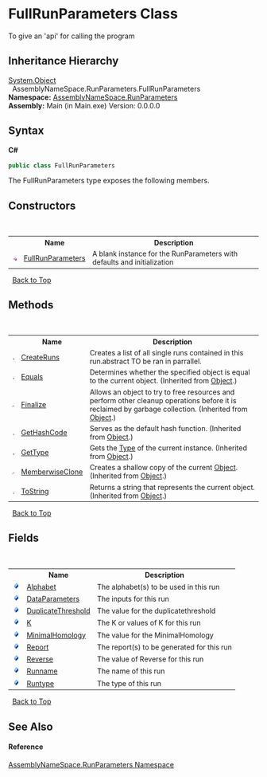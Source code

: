 # FullRunParameters Class
 

To give an 'api' for calling the program


## Inheritance Hierarchy
<a href="http://msdn2.microsoft.com/en-us/library/e5kfa45b" target="_blank">System.Object</a><br />&nbsp;&nbsp;AssemblyNameSpace.RunParameters.FullRunParameters<br />
**Namespace:**&nbsp;<a href="4763cf1c-e4af-43c5-78fe-6f03f6e2281f">AssemblyNameSpace.RunParameters</a><br />**Assembly:**&nbsp;Main (in Main.exe) Version: 0.0.0.0

## Syntax

**C#**<br />
``` C#
public class FullRunParameters
```

The FullRunParameters type exposes the following members.


## Constructors
&nbsp;<table><tr><th></th><th>Name</th><th>Description</th></tr><tr><td>![Public method](media/pubmethod.gif "Public method")</td><td><a href="953dc454-75d3-48b0-ba22-a70efd197001">FullRunParameters</a></td><td>
A blank instance for the RunParameters with defaults and initialization</td></tr></table>&nbsp;
<a href="#fullrunparameters-class">Back to Top</a>

## Methods
&nbsp;<table><tr><th></th><th>Name</th><th>Description</th></tr><tr><td>![Public method](media/pubmethod.gif "Public method")</td><td><a href="a75bd449-0a24-efcc-58b5-72ef8102a664">CreateRuns</a></td><td>
Creates a list of all single runs contained in this run.abstract TO be ran in parrallel.</td></tr><tr><td>![Public method](media/pubmethod.gif "Public method")</td><td><a href="http://msdn2.microsoft.com/en-us/library/bsc2ak47" target="_blank">Equals</a></td><td>
Determines whether the specified object is equal to the current object.
 (Inherited from <a href="http://msdn2.microsoft.com/en-us/library/e5kfa45b" target="_blank">Object</a>.)</td></tr><tr><td>![Protected method](media/protmethod.gif "Protected method")</td><td><a href="http://msdn2.microsoft.com/en-us/library/4k87zsw7" target="_blank">Finalize</a></td><td>
Allows an object to try to free resources and perform other cleanup operations before it is reclaimed by garbage collection.
 (Inherited from <a href="http://msdn2.microsoft.com/en-us/library/e5kfa45b" target="_blank">Object</a>.)</td></tr><tr><td>![Public method](media/pubmethod.gif "Public method")</td><td><a href="http://msdn2.microsoft.com/en-us/library/zdee4b3y" target="_blank">GetHashCode</a></td><td>
Serves as the default hash function.
 (Inherited from <a href="http://msdn2.microsoft.com/en-us/library/e5kfa45b" target="_blank">Object</a>.)</td></tr><tr><td>![Public method](media/pubmethod.gif "Public method")</td><td><a href="http://msdn2.microsoft.com/en-us/library/dfwy45w9" target="_blank">GetType</a></td><td>
Gets the <a href="http://msdn2.microsoft.com/en-us/library/42892f65" target="_blank">Type</a> of the current instance.
 (Inherited from <a href="http://msdn2.microsoft.com/en-us/library/e5kfa45b" target="_blank">Object</a>.)</td></tr><tr><td>![Protected method](media/protmethod.gif "Protected method")</td><td><a href="http://msdn2.microsoft.com/en-us/library/57ctke0a" target="_blank">MemberwiseClone</a></td><td>
Creates a shallow copy of the current <a href="http://msdn2.microsoft.com/en-us/library/e5kfa45b" target="_blank">Object</a>.
 (Inherited from <a href="http://msdn2.microsoft.com/en-us/library/e5kfa45b" target="_blank">Object</a>.)</td></tr><tr><td>![Public method](media/pubmethod.gif "Public method")</td><td><a href="http://msdn2.microsoft.com/en-us/library/7bxwbwt2" target="_blank">ToString</a></td><td>
Returns a string that represents the current object.
 (Inherited from <a href="http://msdn2.microsoft.com/en-us/library/e5kfa45b" target="_blank">Object</a>.)</td></tr></table>&nbsp;
<a href="#fullrunparameters-class">Back to Top</a>

## Fields
&nbsp;<table><tr><th></th><th>Name</th><th>Description</th></tr><tr><td>![Public field](media/pubfield.gif "Public field")</td><td><a href="059eac82-a1d6-f4ec-ddac-29f4f9c649ca">Alphabet</a></td><td>
The alphabet(s) to be used in this run</td></tr><tr><td>![Public field](media/pubfield.gif "Public field")</td><td><a href="76e020a5-c27a-2d6b-e504-8718b71bc480">DataParameters</a></td><td>
The inputs for this run</td></tr><tr><td>![Public field](media/pubfield.gif "Public field")</td><td><a href="03121c24-2e30-07f1-39ff-80b162d7094d">DuplicateThreshold</a></td><td>
The value for the duplicatethreshold</td></tr><tr><td>![Public field](media/pubfield.gif "Public field")</td><td><a href="43834dd5-eadf-0b9a-aef4-c0aad48a8a02">K</a></td><td>
The K or values of K for this run</td></tr><tr><td>![Public field](media/pubfield.gif "Public field")</td><td><a href="ead35fb3-7353-ba9a-44de-1e4ab156460e">MinimalHomology</a></td><td>
The value for the MinimalHomology</td></tr><tr><td>![Public field](media/pubfield.gif "Public field")</td><td><a href="2bf8a209-9a82-bc87-a5e8-d41eef391b6d">Report</a></td><td>
The report(s) to be generated for this run</td></tr><tr><td>![Public field](media/pubfield.gif "Public field")</td><td><a href="53412a44-2aa5-cc48-29e9-4218fe8b12a3">Reverse</a></td><td>
The value of Reverse for this run</td></tr><tr><td>![Public field](media/pubfield.gif "Public field")</td><td><a href="78c709b9-b0dc-ebc1-01d6-2ceb177e660c">Runname</a></td><td>
The name of this run</td></tr><tr><td>![Public field](media/pubfield.gif "Public field")</td><td><a href="c1abefe8-89e4-c6ed-3748-09ab473b3328">Runtype</a></td><td>
The type of this run</td></tr></table>&nbsp;
<a href="#fullrunparameters-class">Back to Top</a>

## See Also


#### Reference
<a href="4763cf1c-e4af-43c5-78fe-6f03f6e2281f">AssemblyNameSpace.RunParameters Namespace</a><br />